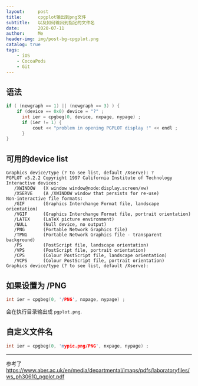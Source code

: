 ```yaml
---
layout:     post
title:      cpgplot输出到png文件
subtitle:   以及如何输出到指定的文件名
date:       2020-07-11
author:     Me
header-img: img/post-bg-cpgplot.png
catalog: true
tags:
    - iOS
    - CocoaPods
    - Git
---
```




## 语法

```c++
if ( (newgraph == 1) || (newgraph == 3) ) {
    if (device == 0x0) device = "?" ;    
	  int ier = cpgbeg(0, device, nxpage, nypage) ;
	  if (ier != 1) {
	      cout << "problem in opening PGPLOT display !" << endl ;
	  }
}
```



## 可用的device list

```
Graphics device/type (? to see list, default /Xserve): ?
PGPLOT v5.2.2 Copyright 1997 California Institute of Technology
Interactive devices:
   /XWINDOW   (X window window@node:display.screen/xw)
   /XSERVE    (A /XWINDOW window that persists for re-use)
Non-interactive file formats:
   /GIF       (Graphics Interchange Format file, landscape orientation)
   /VGIF      (Graphics Interchange Format file, portrait orientation)
   /LATEX     (LaTeX picture environment)
   /NULL      (Null device, no output)
   /PNG       (Portable Network Graphics file)
   /TPNG      (Portable Network Graphics file - transparent background)
   /PS        (PostScript file, landscape orientation)
   /VPS       (PostScript file, portrait orientation)
   /CPS       (Colour PostScript file, landscape orientation)
   /VCPS      (Colour PostScript file, portrait orientation)
Graphics device/type (? to see list, default /Xserve):
```

## 如果设置为 /PNG 

```c++
int ier = cpgbeg(0, '/PNG', nxpage, nypage) ;
```

会在执行目录输出成 `pgplot.png`.

## 自定义文件名

```c++
int ier = cpgbeg(0, 'mypic.png/PNG', nxpage, nypage) ;
```



----

参考了 https://www.aber.ac.uk/en/media/departmental/imaps/pdfs/laboratoryfiles/ws_ph30610_pgplot.pdf

